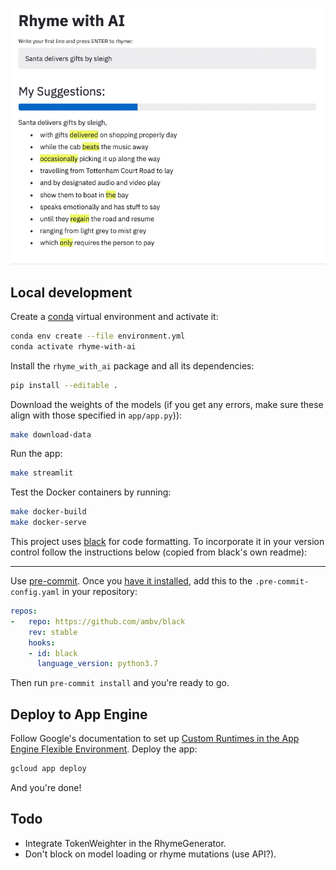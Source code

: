 ![](screenshot.gif)

## Local development

Create a [conda](https://docs.conda.io/projects/conda/en/latest/user-guide/install/) virtual environment and activate it:

```bash
conda env create --file environment.yml
conda activate rhyme-with-ai
```

Install the `rhyme_with_ai` package and all its dependencies:

```bash
pip install --editable .
```

Download the weights of the models (if you get any errors, make sure these align with those specified in `app/app.py`)):

```bash
make download-data
```

Run the app:

```bash
make streamlit
```

Test the Docker containers by running:

```bash
make docker-build
make docker-serve
```

This project uses [black](https://github.com/ambv/black) for code formatting.
To incorporate it in your version control follow the instructions below (copied from black's own readme):

---

Use [pre-commit](https://pre-commit.com/). Once you [have it installed](https://pre-commit.com/#install), add this to the `.pre-commit-config.yaml` in your repository:

```yaml
repos:
-   repo: https://github.com/ambv/black
    rev: stable
    hooks:
    - id: black
      language_version: python3.7
```

Then run `pre-commit install` and you're ready to go.


## Deploy to App Engine

Follow Google's documentation to set up [Custom Runtimes in the App Engine Flexible Environment](https://cloud.google.com/appengine/docs/flexible/custom-runtimes/quickstart).
Deploy the app:

```bash
gcloud app deploy
```

And you're done!


## Todo

* Integrate TokenWeighter in the RhymeGenerator.
* Don't block on model loading or rhyme mutations (use API?).
